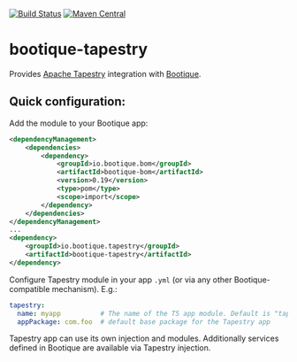 [![Build Status](https://travis-ci.org/bootique/bootique-tapestry.svg)](https://travis-ci.org/bootique/bootique-tapestry)
[![Maven Central](https://maven-badges.herokuapp.com/maven-central/io.bootique.tapestry/bootique-tapestry/badge.svg)](https://maven-badges.herokuapp.com/maven-central/io.bootique.tapestry/bootique-tapestry/)

# bootique-tapestry
Provides [Apache Tapestry](http://tapestry.apache.org/) integration with [Bootique](http://bootique.io).

## Quick configuration:

Add the module to your Bootique app:

```xml
<dependencyManagement>
    <dependencies>
        <dependency>
            <groupId>io.bootique.bom</groupId>
            <artifactId>bootique-bom</artifactId>
            <version>0.19</version>
            <type>pom</type>
            <scope>import</scope>
        </dependency>
    </dependencies>
</dependencyManagement>
...
<dependency>
    <groupId>io.bootique.tapestry</groupId>
    <artifactId>bootique-tapestry</artifactId>
</dependency>
```

Configure Tapestry module in your app ```.yml``` (or via any other Bootique-compatible mechanism). E.g.:
```yml
tapestry:
  name: myapp          # The name of the T5 app module. Default is "tapestry".
  appPackage: com.foo  # default base package for the Tapestry app
```

Tapestry app can use its own injection and modules. Additionally services defined in Bootique are available via Tapestry 
injection.
